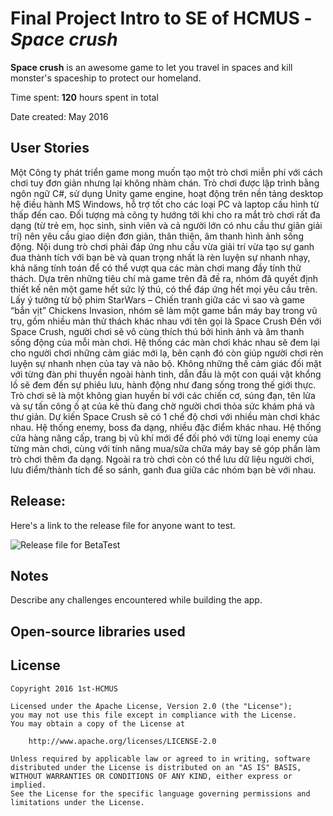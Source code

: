 # Final Project Intro to SE of HCMUS - *Space crush*

**Space crush** is an awesome game to let you travel in spaces and kill monster's spaceship to protect our homeland.

Time spent: **120** hours spent in total

Date created: May 2016

## User Stories

Một Công ty phát triển game mong muốn tạo một trò chơi miễn phí với cách chơi tuy đơn giản nhưng lại không nhàm chán. Trò chơi được lập trình bằng ngôn ngữ C#, sử dụng Unity game engine, hoạt động trên nền tảng desktop hệ điều hành MS Windows, hỗ trợ tốt cho các loại PC và laptop cấu hình từ thấp đến cao.
Đối tượng mà công ty hướng tới khi cho ra mắt trò chơi rất đa dạng (từ trẻ em, học sinh, sinh viên và cả người lớn có nhu cầu thư giãn giải trí) nên yêu cầu giao diện đơn giản, thân thiện, âm thanh hình ảnh sống động. Nội dung trò chơi phải đáp ứng nhu cầu vừa giải trí vừa tạo sự ganh đua thành tích với bạn bè và quan trọng nhất là rèn luyện sự nhanh nhạy, khả năng tính toán để có thể vượt qua các màn chơi mang đầy tính thử thách.
Dựa trên những tiêu chí mà game trên đã đề ra, nhóm đã quyết định thiết kế nên một game hết sức lý thú, có thể đáp ứng hết mọi yêu cầu trên. Lấy ý tưởng từ bộ phim StarWars – Chiến tranh giữa các vì sao và game “bắn vịt” Chickens Invasion, nhóm sẽ làm một game bắn máy bay trong vũ trụ, gồm nhiều màn thử thách khác nhau với tên gọi là Space Crush
Đến với Space Crush, người chơi sẽ vô cùng thích thú bởi hình ảnh và âm thanh sống động của mỗi màn chơi. Hệ thống các màn chơi khác nhau sẽ đem lại cho người chơi những cảm giác mới lạ, bên cạnh đó còn giúp người chơi rèn luyện sự nhanh nhẹn của tay và não bộ. Không những thế cảm giác đối mặt với từng đàn phi thuyền ngoài hành tinh, dẫn đầu là một con quái vật khổng lồ sẽ đem đến sự phiêu lưu, hành động như đang sống trong thế giới thực. Trò chơi sẽ là một không gian huyền bí với các chiến cơ, súng đạn, tên lửa và sự tấn công ồ ạt của kẻ thù đang chờ người chơi thỏa sức khám phá và thư giản.
Dự kiến Space Crush sẽ có 1 chế độ chơi với nhiều màn chơi khác nhau. Hệ thống enemy, boss đa dạng, nhiều đặc điểm khác nhau. Hệ thống cửa hàng nâng cấp, trang bị vũ khí mới để đối phó với từng loại enemy của từng màn chơi,  cùng với tính năng mua/sữa chữa máy bay sẽ góp phần làm trò chơi thêm đa dạng. Ngoài ra trò chơi còn có thể lưu dữ liệu người chơi, lưu điểm/thành tích để so sánh, ganh đua giữa các nhóm bạn bè với nhau.


## Release:

Here's a link to the release file for anyone want to test.

![Release file for BetaTest](https://www.mediafire.com/?x9ve6f9iqfszeih)

## Notes

Describe any challenges encountered while building the app.

## Open-source libraries used


## License

    Copyright 2016 1st-HCMUS

    Licensed under the Apache License, Version 2.0 (the "License");
    you may not use this file except in compliance with the License.
    You may obtain a copy of the License at

        http://www.apache.org/licenses/LICENSE-2.0

    Unless required by applicable law or agreed to in writing, software
    distributed under the License is distributed on an "AS IS" BASIS,
    WITHOUT WARRANTIES OR CONDITIONS OF ANY KIND, either express or implied.
    See the License for the specific language governing permissions and
    limitations under the License.
